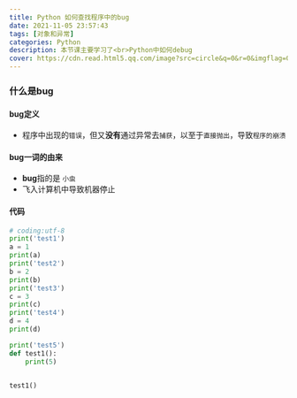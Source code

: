 ```yaml
---
title: Python 如何查找程序中的bug
date: 2021-11-05 23:57:43
tags: [对象和异常]
categories: Python
description: 本节课主要学习了<br>Python中如何debug
cover: https://cdn.read.html5.qq.com/image?src=circle&q=0&r=0&imgflag=0&cdn_cache=1800&w=0&h=0&imageUrl=https://learnonly-7.oss-cn-qingdao.aliyuncs.com/2021-10-28/2.jpg
---
```


### 什么是bug

#### bug定义

- 程序中出现的`错误`，但又**没有**通过异常去`捕获`，以至于`直接抛出`，导致`程序的崩溃`

#### bug一词的由来

- **bug**指的是 `小虫`
- 飞入计算机中导致机器停止

#### 代码

```python
# coding:utf-8
print('test1')
a = 1
print(a)
print('test2')
b = 2
print(b)
print('test3')
c = 3
print(c)
print('test4')
d = 4
print(d)

print('test5')
def test1():
    print(5)


test1()

```
